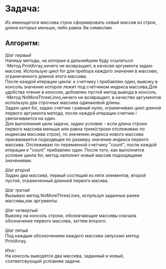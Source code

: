 # Задача:
Из имеющегося массива строк сформировать новый 
массив из строк, длина которых меньше, либо равна 3м символам.

## Алгоритм:
*Шаг первый*   
Напишу методы, на которые в дальнейшем буду ссылаться:   
-Метод PrintArray,ничего не возвращает, в качесве аргумента задаю массив.    Использую цикл for для пребора каждого значения в массиве, ограниченного длиной этого массива.   
После каждой итерации цикла: к счетчику i прибавляю один, вывожу в консоль значение которое лежит под счетчиком индекса массива;Для удобства чтения в консоли, добовляю пустой метод вывода в консоль.   
-Метод NoMoreThreeLines,ничего не возвращает, в качестве аргументов использую два строчных массива одинаковой длины.           
Задаю цикл for, задаю счетчик i равный нулю, ограничиваю цикл длиной первого аргумента метода, после каждой итерации  счетчик i увеличивается на один.          
Для выполнения цели задачи, задаю условие - если длина строки первого массива меньше или равна трем(строки отслеживаю по индексам массива строк), то значению индекса нового массива присваивается подходящее по размеру значение индекса первого массива. Отслеживаю по переменной счетчику "count", после каждой итерации к "count" прибавляю один. После того, как выполнится условие цикла for, метод наполнит новый массив подходящими значениями.

*Шаг второй*  
Задаю два массива, первый состящий из пяти элементов, второй пустой, ограниченный длинной первого масива.

*Шаг третий*   
Вызываю метод NoMoreThreeLines, испульзуя заданные ранее массивы,как аргументы.

*Шаг четвертый*  
Вывожу на консоль строки, обозначающие массивы сначала обозначение первого массива, заттем второго.

*Шаг пятый*   
Под каждым обозночением каждого массива запускаю метод PrintArray.

*Итог:*  
На консоль выводятся два массива, заданный и новый, соответсвующий условиям задачи.